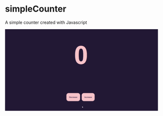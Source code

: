 # simpleCounter
A simple counter created with Javascript

![SimpleCounter Preview](/SimpleCounter.gif)
